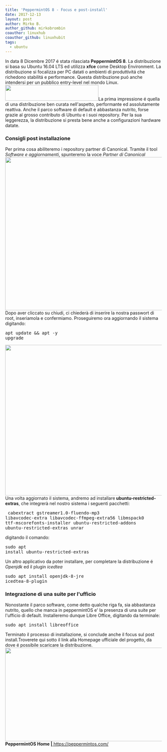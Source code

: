 ```yaml
---
title: 'PeppermintOS 8 - Focus e post-install'
date: 2017-12-13
layout: post
author: Mirko B.
author_github: mirkobrombin
coauthor: linuxhub
coauthor_github: linuxhubit
tags:
  - ubuntu
---
```

In data 8 Dicembre 2017 é stata rilasciata <b>PeppermintOS 8</b>. La distribuzione si basa su Ubuntu 16.04 LTS ed utilizza <b>xfce</b> come Desktop Environment. La distribuzione si focalizza per PC datati o ambienti di produttivitá che richedono stabilitá e performance. Questa distribuzione puó anche intendersi per un pubblico entry-level nel mondo Linux.<img class="aligncenter size-medium wp-image-3249 size-full wp-image-237" src="https://linuxhub.it/wordpress/wp-content/uploads/2017/12/peppermint_logo_full_1000w-300x50.png" alt="" width="300" height="50" />La prima impressione é quella di una distribuzione ben curata nell'aspetto, performante ed assolutamente reattiva. Anche il parco software di default é abbastanza nutrito, forse grazie al grosso contributo di Ubuntu e i suoi repository. Per la sua leggerezza, la distribuzione si presta bene anche a configurazioni hardware datate.<h3>Consigli post installazione</h3>Per prima cosa abiliteremo i repository partner di Canonical. Tramite il tool <i>Software e aggiornamenti</i>, spunteremo la voce <i>Partner di Canonical</i><img class="aligncenter size-full wp-image-3253 size-full wp-image-238" src="https://linuxhub.it/wordpress/wp-content/uploads/2017/12/Screenshot_20171213_153402.png" alt="" width="940" height="491" />Dopo aver cliccato su chiudi, ci chiederà di inserire la nostra passwort di root, inseriamola e confermiamo. Proseguiremo ora aggiornando il sistema digitando:<pre>apt update &amp;&amp; apt -y upgrade</pre><img class="aligncenter size-full wp-image-3254 size-full wp-image-239" src="https://linuxhub.it/wordpress/wp-content/uploads/2017/12/Screenshot_20171213_153502.png" alt="" width="785" height="483" />Una volta aggiornato il sistema, andremo ad installare<b> ubuntu-restricted-extras</b>, che integrerà nel nostro sistema i seguenti pacchetti:<pre> cabextract gstreamer1.0-fluendo-mp3 libavcodec-extra libavcodec-ffmpeg-extra56 libmspack0 ttf-mscorefonts-installer ubuntu-restricted-addons ubuntu-restricted-extras unrar</pre>digitando il comando:<pre>sudo apt install ubuntu-restricted-extras</pre>Un altro applicativo da poter installare, per completare la distribuzione é <i>Openjdk</i> ed il plugin <i>icedtea</i><pre>sudo apt install openjdk-8-jre icedtea-8-plugin</pre><h3>Integrazione di una suite per l'ufficio</h3>Nonostante il parco software, come detto qualche riga fa, sia abbastanza nutrito, quello che manca in peppermintOS e' la presenza di una suite per l'ufficio di default. Installeremo dunque Libre Office, digitando da terminale:<pre>sudo apt install libreoffice<tt> </tt></pre>Terminato il processo di installazione, si conclude anche il focus sul post install.Troverete qui sotto il link alla Homepage ufficiale del progetto, da dove é possibile scaricare la distribuzione.<img class="aligncenter size-cerauno-home wp-image-3257 size-full wp-image-240" src="https://linuxhub.it/wordpress/wp-content/uploads/2017/12/Screenshot_20171213_161325-900x300.png" alt="" width="900" height="300" /><b>PeppermintOS Home |</b><a href="https://peppermintos.com/"> https://peppermintos.com/</a>